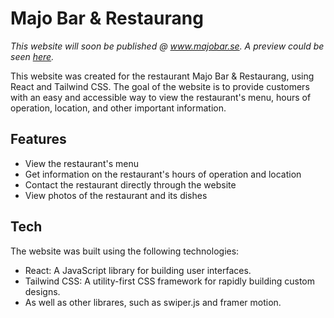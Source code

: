 # Majo Bar & Restaurang

*This website will soon be published @ www.majobar.se. A preview could be seen [here](https://johanhermansson.dev/majobar).*

This website was created for the restaurant Majo Bar & Restaurang, using React and Tailwind CSS. The goal of the website is to provide customers with an easy and accessible way to view the restaurant's menu, hours of operation, location, and other important information.

## Features

- View the restaurant's menu
- Get information on the restaurant's hours of operation and location
- Contact the restaurant directly through the website
- View photos of the restaurant and its dishes

## Tech

The website was built using the following technologies:

- React: A JavaScript library for building user interfaces.
- Tailwind CSS: A utility-first CSS framework for rapidly building custom designs.
- As well as other librares, such as swiper.js and framer motion.

